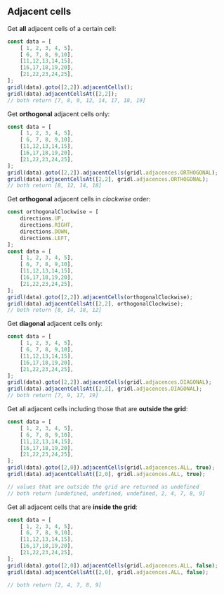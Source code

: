 ## Adjacent cells

Get **all** adjacent cells of a certain cell:

```javascript
const data = [
    [ 1, 2, 3, 4, 5],
    [ 6, 7, 8, 9,10],
    [11,12,13,14,15],
    [16,17,18,19,20],
    [21,22,23,24,25],
];
gridl(data).goto([2,2]).adjacentCells();
gridl(data).adjacentCellsAt([2,2]); 
// both return [7, 8, 9, 12, 14, 17, 18, 19]
```

Get **orthogonal** adjacent cells only:

```javascript
const data = [
    [ 1, 2, 3, 4, 5],
    [ 6, 7, 8, 9,10],
    [11,12,13,14,15],
    [16,17,18,19,20],
    [21,22,23,24,25],
];
gridl(data).goto([2,2]).adjacentCells(gridl.adjacences.ORTHOGONAL);
gridl(data).adjacentCellsAt([2,2], gridl.adjacences.ORTHOGONAL);
// both return [8, 12, 14, 18]
```

Get **orthogonal** adjacent cells in *clockwise* order:

```javascript
const orthogonalClockwise = [
    directions.UP,
    directions.RIGHT,
    directions.DOWN,
    directions.LEFT,
];
const data = [
    [ 1, 2, 3, 4, 5],
    [ 6, 7, 8, 9,10],
    [11,12,13,14,15],
    [16,17,18,19,20],
    [21,22,23,24,25],
];
gridl(data).goto([2,2]).adjacentCells(orthogonalClockwise);
gridl(data).adjacentCellsAt([2,2], orthogonalClockwise);
// both return [8, 14, 18, 12]
```

Get **diagonal** adjacent cells only:

```javascript
const data = [
    [ 1, 2, 3, 4, 5],
    [ 6, 7, 8, 9,10],
    [11,12,13,14,15],
    [16,17,18,19,20],
    [21,22,23,24,25],
];
gridl(data).goto([2,2]).adjacentCells(gridl.adjacences.DIAGONAL);
gridl(data).adjacentCellsAt([2,2], gridl.adjacences.DIAGONAL);
// both return [7, 9, 17, 19]
```

Get all adjacent cells including those that are **outside the grid**:

```javascript
const data = [
    [ 1, 2, 3, 4, 5],
    [ 6, 7, 8, 9,10],
    [11,12,13,14,15],
    [16,17,18,19,20],
    [21,22,23,24,25],
];
gridl(data).goto([2,0]).adjacentCells(gridl.adjacences.ALL, true);
gridl(data).adjacentCellsAt([2,0], gridl.adjacences.ALL, true); 

// values that are outside the grid are returned as undefined
// both return [undefined, undefined, undefined, 2, 4, 7, 8, 9]
```

Get all adjacent cells that are **inside the grid**:

```javascript
const data = [
    [ 1, 2, 3, 4, 5],
    [ 6, 7, 8, 9,10],
    [11,12,13,14,15],
    [16,17,18,19,20],
    [21,22,23,24,25],
];
gridl(data).goto([2,0]).adjacentCells(gridl.adjacences.ALL, false);
gridl(data).adjacentCellsAt([2,0], gridl.adjacences.ALL, false); 

// both return [2, 4, 7, 8, 9]
```